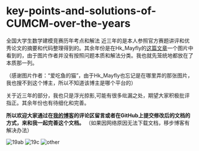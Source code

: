 # key-points-and-solutions-of-CUMCM-over-the-years
全国大学生数学建模竞赛历年考点和解法
近三年的是本人参照官方赛题讲评和优秀论文的摘要和代码整理得到的。其余年份是在Hk_Mayfly的[这篇文章](https://www.cnblogs.com/Mayfly-nymph/p/12094193.html)一个图片中看到的，由于图片作者并没有按照问题本质和解法分类。我也就先笼统地都放在了本质那一列。

（感谢图片作者：“爱吃鱼的猫”，由于Hk_Mayfly也忘记是在哪里弄的那张图片，我也搜不到这个博主，所以不知道该博主是哪个平台的）

关于近三年的部分，我也只是浮光掠影,可能有很多纰漏之处，期望大家积极批评指正。其余年份也有待细化和完善。

**所以欢迎大家通过在[我的博客](https://blog.csdn.net/weixin_42378324/article/details/108229549)的评论区留言或者在GitHub上提交修改后的文档的方式，来和我一起完善这个文档。**
（如果因网络原因无法下载文档，移步博客有解决办法）


![19ab](https://img-blog.csdnimg.cn/20200826160923821.png#pic_center)
![19c](https://img-blog.csdnimg.cn/20200826165749822.png#pic_center)
![other](https://img-blog.csdnimg.cn/20200826164343963.png?x-oss-process=image/watermark,type_ZmFuZ3poZW5naGVpdGk,shadow_10,text_aHR0cHM6Ly9ibG9nLmNzZG4ubmV0L3dlaXhpbl80MjM3ODMyNA==,size_16,color_FFFFFF,t_70#pic_center)




